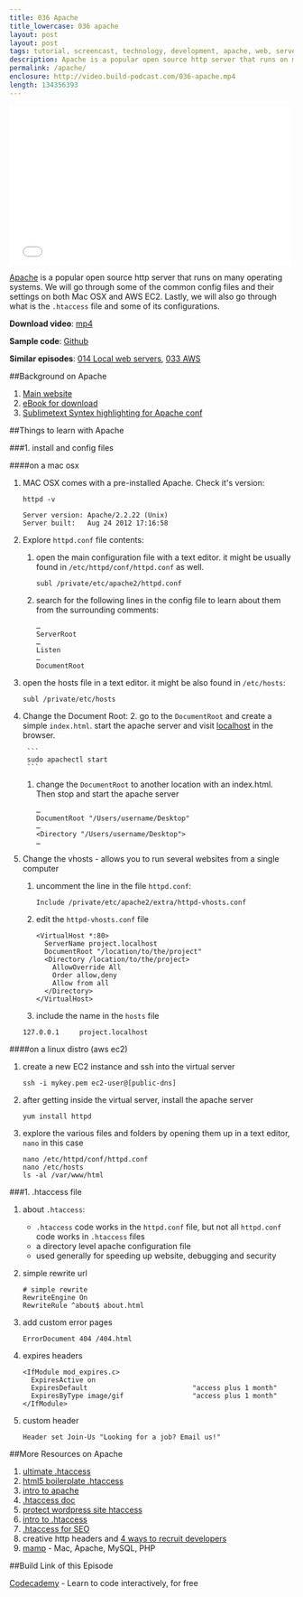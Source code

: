 ```yaml
---
title: 036 Apache
title_lowercase: 036 apache
layout: post
layout: post
tags: tutorial, screencast, technology, development, apache, web, server, httpd, htaccess
description: Apache is a popular open source http server that runs on many operating systems. We will go through some of the common config files and their settings on both Mac OSX and AWS EC2. Lastly, we will also go through what is the `.htaccess` file and some of its configurations.
permalink: /apache/
enclosure: http://video.build-podcast.com/036-apache.mp4
length: 134356393
---
```


<div id="video"><iframe src="//player.vimeo.com/video/62427114" width="500" height="281" frameborder="0" webkitallowfullscreen mozallowfullscreen allowfullscreen></iframe></div>

[Apache](http://httpd.apache.org/) is a popular open source http server that runs on many operating systems. We will go through some of the common config files and their settings on both Mac OSX and AWS EC2. Lastly, we will also go through what is the `.htaccess` file and some of its configurations.

**Download video**: [mp4](http://video.build-podcast.com/036-apache.mp4)

**Sample code**: [Github](https://github.com/sayanee/build-podcast/tree/master/036-apache)

**Similar episodes**: [014 Local web servers](/local-web-servers/), [033 AWS](http://build-podcast.com/aws/)

##Background on Apache

1. [Main website](http://httpd.apache.org/)
1. [eBook for download](http://www.dedoimedo.com/computers/apache_book_part.html)
1. [Sublimetext Syntex highlighting for Apache conf](http://codrspace.com/eloyz/sublime-text-2-how-to-install-the-apache-syntax/)


##Things to learn with Apache

###1. install and config files

####on a mac osx

1. MAC OSX comes with a pre-installed Apache. Check it's version:

    ```
    httpd -v

    Server version: Apache/2.2.22 (Unix)
    Server built:   Aug 24 2012 17:16:58
    ```

1. Explore `httpd.conf` file contents:
    1. open the main configuration file with a text editor. it might be usually found in `/etc/httpd/conf/httpd.conf` as well.

        ```
        subl /private/etc/apache2/httpd.conf
        ```
    1. search for the following lines in the config file to learn about them from the surrounding comments:

        ```
        …
        ServerRoot
        …
        Listen
        …
        DocumentRoot
        ```
1. open the hosts file in a text editor. it might be also found in `/etc/hosts`:

    ```
    subl /private/etc/hosts
    ```
1. Change the Document Root:
    2. go to the `DocumentRoot` and create a simple `index.html`. start the apache server and visit [localhost](http://localhost) in the browser.

        ```
        sudo apachectl start
        ```
    1. change the `DocumentRoot` to another location with an index.html. Then stop and start the apache server

        ```
        …
        DocumentRoot "/Users/username/Desktop"
        …
        <Directory "/Users/username/Desktop">
        …
        ```
1. Change the vhosts - allows you to run several websites from a single computer
    1. uncomment the line in the file `httpd.conf`:

        ```
        Include /private/etc/apache2/extra/httpd-vhosts.conf
        ```
    1. edit the `httpd-vhosts.conf` file

        ```
        <VirtualHost *:80>
          ServerName project.localhost
          DocumentRoot "/location/to/the/project"
          <Directory /location/to/the/project>
            AllowOverride All
            Order allow,deny
            Allow from all
          </Directory>
        </VirtualHost>
        ```
     1. include the name in the `hosts` file

     ```
     127.0.0.1     project.localhost
     ```

####on a linux distro (aws ec2)

1. create a new EC2 instance and ssh into the virtual server

    ```
    ssh -i mykey.pem ec2-user@[public-dns]
    ```
1. after getting inside the virtual server, install the apache server

    ```
    yum install httpd
    ```
1. explore the various files and folders by opening them up in a text editor, `nano` in this case

    ```
    nano /etc/httpd/conf/httpd.conf
    nano /etc/hosts
    ls -al /var/www/html

    ```

###1. .htaccess file

1. about `.htaccess`:
    - `.htaccess` code works in the `httpd.conf` file, but not all `httpd.conf` code works in `.htaccess` files
    - a directory level apache configuration file
    - used generally for speeding up website, debugging and security
1. simple rewrite url

    ```
    # simple rewrite
    RewriteEngine On
    RewriteRule ^about$ about.html
    ```
1. add custom error pages

    ```
    ErrorDocument 404 /404.html
    ```
1. expires headers

    ```
    <IfModule mod_expires.c>
      ExpiresActive on
      ExpiresDefault                          "access plus 1 month"
      ExpiresByType image/gif                 "access plus 1 month"
    </IfModule>
    ```
1. custom header

    ```
    Header set Join-Us "Looking for a job? Email us!"
    ```


##More Resources on Apache

1. [ultimate .htaccess](http://www.askapache.com/htaccess/htaccess.html)
1. [html5 boilerplate .htaccess](https://github.com/h5bp/html5-boilerplate/blob/master/.htaccess)
1. [intro to apache](http://net.tutsplus.com/tutorials/other/an-introduction-to-apache/)
1. [.htaccess doc](http://httpd.apache.org/docs/current/howto/htaccess.html)
1. [protect wordpress site htaccess](http://www.netmagazine.com/tutorials/protect-your-wordpress-site-htaccess)
1. [intro to .htaccess](http://codular.com/htaccess-introduction)
1. [.htaccess for SEO](http://www.seomoz.org/blog/htaccess-file-snippets-for-seos)
1. creative http headers and [4 ways to recruit developers](http://davidwalsh.name/creative-jobs)
1. [mamp](http://www.mamp.info/en/index.html) - Mac, Apache, MySQL, PHP


##Build Link of this Episode

[Codecademy](http://www.codecademy.com) - Learn to code interactively, for free
